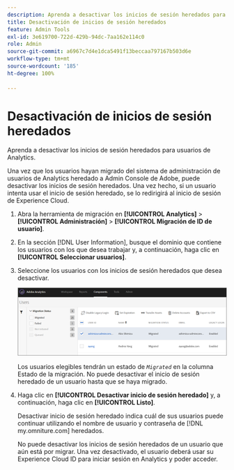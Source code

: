 ```yaml
---
description: Aprenda a desactivar los inicios de sesión heredados para usuarios de Analytics.
title: Desactivación de inicios de sesión heredados
feature: Admin Tools
exl-id: 3e619700-722d-429b-94dc-7aa162e114c0
role: Admin
source-git-commit: a6967c7d4e1dca5491f13beccaa797167b503d6e
workflow-type: tm+mt
source-wordcount: '185'
ht-degree: 100%

---
```


# Desactivación de inicios de sesión heredados

Aprenda a desactivar los inicios de sesión heredados para usuarios de Analytics.

Una vez que los usuarios hayan migrado del sistema de administración de usuarios de Analytics heredado a Admin Console de Adobe, puede desactivar los inicios de sesión heredados. Una vez hecho, si un usuario intenta usar el inicio de sesión heredado, se lo redirigirá al inicio de sesión de Experience Cloud.

1. Abra la herramienta de migración en **[!UICONTROL Analytics]** > **[!UICONTROL Administración]** > **[!UICONTROL Migración de ID de usuario]**.
1. En la sección [!DNL User Information], busque el dominio que contiene los usuarios con los que desea trabajar y, a continuación, haga clic en **[!UICONTROL Seleccionar usuarios]**.
1. Seleccione los usuarios con los inicios de sesión heredados que desea desactivar.

   ![](/help/admin/tools/user-management/user-migration/assets/user-info.png)

   Los usuarios elegibles tendrán un estado de *`Migrated`* en la columna Estado de la migración. No puede desactivar el inicio de sesión heredado de un usuario hasta que se haya migrado.
1. Haga clic en **[!UICONTROL Desactivar inicio de sesión heredado]** y, a continuación, haga clic en **[!UICONTROL Listo]**.

   Desactivar inicio de sesión heredado indica cuál de sus usuarios puede continuar utilizando el nombre de usuario y contraseña de [!DNL my.omniture.com] heredados.

   No puede desactivar los inicios de sesión heredados de un usuario que aún está por migrar. Una vez desactivado, el usuario deberá usar su Experience Cloud ID para iniciar sesión en Analytics y poder acceder.
